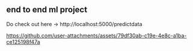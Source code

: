 ## end to end ml project

Do check out here -> http://localhost:5000/predictdata



https://github.com/user-attachments/assets/79df30ab-c19e-4e8c-a1ba-ce125198f47a

